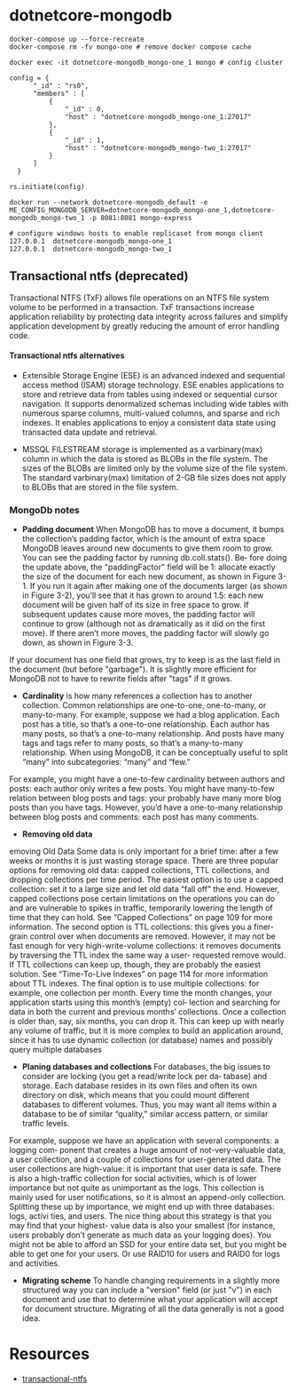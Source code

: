 # dotnetcore-mongodb
```
docker-compose up --force-recreate
docker-compose rm -fv mongo-one # remove docker compose cache 

docker exec -it dotnetcore-mongodb_mongo-one_1 mongo # config cluster

config = {
      "_id" : "rs0",
      "members" : [
          {
              "_id" : 0,
              "host" : "dotnetcore-mongodb_mongo-one_1:27017"
          },
          {
              "_id" : 1,
              "host" : "dotnetcore-mongodb_mongo-two_1:27017"
          }
      ]
  }

rs.initiate(config)

docker run --network dotnetcore-mongodb_default -e ME_CONFIG_MONGODB_SERVER=dotnetcore-mongodb_mongo-one_1,dotnetcore-mongodb_mongo-two_1 -p 8081:8081 mongo-express

# configure windows hosts to enable replicaset from mongo client
127.0.0.1  dotnetcore-mongodb_mongo-one_1
127.0.0.1  dotnetcore-mongodb_mongo-two_1

```

## Transactional ntfs (deprecated)
Transactional NTFS (TxF) allows file operations on an NTFS file system volume to be performed in a transaction. TxF transactions increase application reliability by protecting data integrity across failures and simplify application development by greatly reducing the amount of error handling code.

#### Transactional ntfs alternatives
* Extensible Storage Engine (ESE) is an advanced indexed and sequential access method (ISAM) storage technology. ESE enables applications to store and retrieve data from tables using indexed or sequential cursor navigation. It supports denormalized schemas including wide tables with numerous sparse columns, multi-valued columns, and sparse and rich indexes. It enables applications to enjoy a consistent data state using transacted data update and retrieval.

* MSSQL FILESTREAM storage is implemented as a varbinary(max) column in which the data is stored as BLOBs in the file system. The sizes of the BLOBs are limited only by the volume size of the file system. The standard varbinary(max) limitation of 2-GB file sizes does not apply to BLOBs that are stored in the file system.

### MongoDb notes 
* **Padding document** 
When MongoDB has to move a document, it bumps the collection’s padding factor,
which is the amount of extra space MongoDB leaves around new documents to give
them room to grow. You can see the padding factor by running db.coll.stats(). Be‐
fore doing the update above, the "paddingFactor" field will be 1: allocate exactly the
size of the document for each new document, as shown in Figure 3-1. If you run it again
after making one of the documents larger (as shown in Figure 3-2), you’ll see that it has
grown to around 1.5: each new document will be given half of its size in free space to
grow. If subsequent updates cause more moves, the padding factor will continue to grow
(although not as dramatically as it did on the first move). If there aren’t more moves,
the padding factor will slowly go down, as shown in Figure 3-3.

If your document has one field that grows, try to keep is as the last field in the document
(but before "garbage"). It is slightly more efficient for MongoDB not to have to rewrite
fields after "tags" if it grows.


* **Cardinality** is how many references a collection has to another collection. Common
relationships are one-to-one, one-to-many, or many-to-many. For example, suppose we
had a blog application. Each post has a title, so that’s a one-to-one relationship. Each
author has many posts, so that’s a one-to-many relationship. And posts have many tags
and tags refer to many posts, so that’s a many-to-many relationship.
When using MongoDB, it can be conceptually useful to split “many” into subcategories:
“many” and “few.” 

For example, you might have a one-to-few cardinality between
authors and posts: each author only writes a few posts. You might have many-to-few
relation between blog posts and tags: your probably have many more blog posts than
you have tags. However, you’d have a one-to-many relationship between blog posts and
comments: each post has many comments.

* **Removing old data**

emoving Old Data
Some data is only important for a brief time: after a few weeks or months it is just wasting
storage space. There are three popular options for removing old data: capped collections,
TTL collections, and dropping collections per time period.
The easiest option is to use a capped collection: set it to a large size and let old data “fall
off” the end. However, capped collections pose certain limitations on the operations
you can do and are vulnerable to spikes in traffic, temporarily lowering the length of
time that they can hold. See “Capped Collections” on page 109 for more information.
The second option is TTL collections: this gives you a finer-grain control over when
documents are removed. However, it may not be fast enough for very high-write-volume
collections: it removes documents by traversing the TTL index the same way a user-
requested remove would. If TTL collections can keep up, though, they are probably the
easiest solution. See “Time-To-Live Indexes” on page 114 for more information about
TTL indexes.
The final option is to use multiple collections: for example, one collection per month.
Every time the month changes, your application starts using this month’s (empty) col‐
lection and searching for data in both the current and previous months’ collections.
Once a collection is older than, say, six months, you can drop it. This can keep up with
nearly any volume of traffic, but it is more complex to build an application around, since
it has to use dynamic collection (or database) names and possibly query multiple
databases

* **Planing databases and collections**
For databases, the big issues to consider are locking (you get a read/write lock per da‐
tabase) and storage. Each database resides in its own files and often its own directory
on disk, which means that you could mount different databases to different volumes.
Thus, you may want all items within a database to be of similar “quality,” similar access
pattern, or similar traffic levels.

For example, suppose we have an application with several components: a logging com‐
ponent that creates a huge amount of not-very-valuable data, a user collection, and a
couple of collections for user-generated data. The user collections are high-value: it is
important that user data is safe. There is also a high-traffic collection for social activities,
which is of lower importance but not quite as unimportant as the logs. This collection
is mainly used for user notifications, so it is almost an append-only collection.
Splitting these up by importance, we might end up with three databases: logs, activi
ties, and users. The nice thing about this strategy is that you may find that your highest-
value data is also your smallest (for instance, users probably don’t generate as much data
as your logging does). You might not be able to afford an SSD for your entire data set,
but you might be able to get one for your users. Or use RAID10 for users and RAID0
for logs and activities.

* **Migrating scheme**
To handle changing requirements in a slightly more structured way you can include a
"version" field (or just "v") in each document and use that to determine what your
application will accept for document structure. Migrating of all the data generally is not a good idea.

# Resources
* [transactional-ntfs](https://docs.microsoft.com/en-us/windows/win32/fileio/transactional-ntfs-portal)
